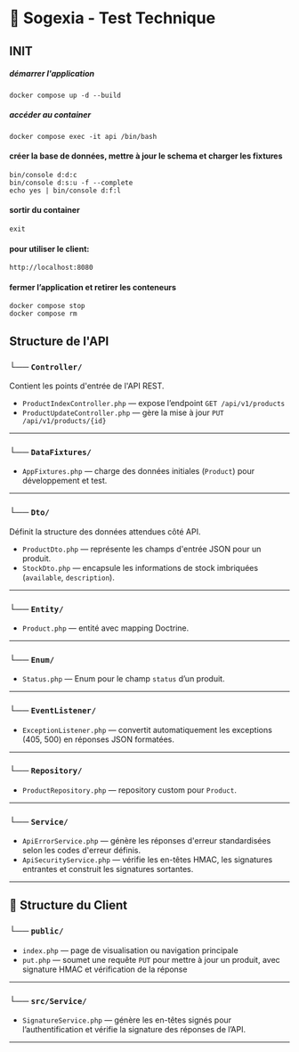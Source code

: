 
# 🧾 Sogexia - Test Technique

<h2 id="init">INIT</h2>


##### démarrer l'application
```
docker compose up -d --build
```

##### accéder au container
```
docker compose exec -it api /bin/bash
```

#### créer la base de données, mettre à jour le schema et charger les fixtures
```
bin/console d:d:c
bin/console d:s:u -f --complete
echo yes | bin/console d:f:l
```

#### sortir du container
```
exit
```

#### pour utiliser le client:
```
http://localhost:8080
```

#### fermer l’application et retirer les conteneurs
```
docker compose stop
docker compose rm
```

## Structure de l'API

### └── `Controller/`
Contient les points d'entrée de l'API REST.

- `ProductIndexController.php` — expose l’endpoint `GET /api/v1/products`
- `ProductUpdateController.php` — gère la mise à jour `PUT /api/v1/products/{id}`

---

### └── `DataFixtures/`
- `AppFixtures.php` — charge des données initiales (`Product`) pour développement et test.

---

### └── `Dto/`
Définit la structure des données attendues côté API.

- `ProductDto.php` — représente les champs d'entrée JSON pour un produit.
- `StockDto.php` — encapsule les informations de stock imbriquées (`available`, `description`).

---

### └── `Entity/`

- `Product.php` — entité avec mapping Doctrine.

---

### └── `Enum/`
- `Status.php` — Enum pour le champ `status` d’un produit.

---

### └── `EventListener/`

- `ExceptionListener.php` — convertit automatiquement les exceptions (405, 500) en réponses JSON formatées.

---

### └── `Repository/`

- `ProductRepository.php` — repository custom pour `Product`.

---

### └── `Service/`

- `ApiErrorService.php` — génère les réponses d'erreur standardisées selon les codes d'erreur définis.
- `ApiSecurityService.php` — vérifie les en-têtes HMAC, les signatures entrantes et construit les signatures sortantes.

---

## 🧭 Structure du Client


### └── `public/`

- `index.php` — page de visualisation ou navigation principale
- `put.php` — soumet une requête `PUT` pour mettre à jour un produit, avec signature HMAC et vérification de la réponse

---

### └── `src/Service/`

- `SignatureService.php` — génère les en-têtes signés pour l’authentification et vérifie la signature des réponses de l’API.

---


